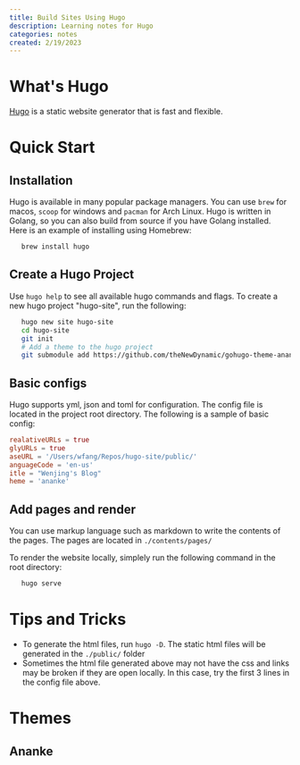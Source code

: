 ```yaml
---
title: Build Sites Using Hugo
description: Learning notes for Hugo
categories: notes
created: 2/19/2023
---
```



# What's Hugo

[Hugo](https://gohubo.io/) is a static website generator that is fast and flexible.


# Quick Start

## Installation

Hugo is available in many popular package managers. You can use `brew` for macos, `scoop` for windows and `pacman` for Arch Linux.
Hugo is written in Golang, so you can also build from source if you have Golang installed.
Here is an example of installing using Homebrew: 
```sh 
   brew install hugo
```


## Create a Hugo Project


Use `hugo help` to see all available hugo commands and flags. To create a new hugo project "hugo-site", run the following:
```sh
   hugo new site hugo-site
   cd hugo-site
   git init
   # Add a theme to the hugo project
   git submodule add https://github.com/theNewDynamic/gohugo-theme-ananke themes/ananke
```

## Basic configs


Hugo supports yml, json and toml for configuration. The config file is located in the project root directory.
The following is a sample of basic config:
```toml
realativeURLs = true
glyURLs = true
aseURL = '/Users/wfang/Repos/hugo-site/public/'
anguageCode = 'en-us'
itle = "Wenjing's Blog"
heme = 'ananke'
```


## Add pages and render


You can use markup language such as markdown to write the contents of the pages. 
The pages are located in `./contents/pages/`

To render the website locally, simplely run the following command in the root directory:
```sh
   hugo serve
```

# Tips and Tricks


- To generate the html files, run `hugo -D`. The static html files will be generated in the `./public/` folder
- Sometimes the html file generated above may not have the css and links may be broken if they are open locally. 
  In this case, try the first 3 lines in the config file above.


# Themes

## Ananke

